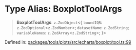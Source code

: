 # Type Alias: BoxplotToolArgs

> **BoxplotToolArgs**: `z.ZodObject`\<\{ `boundIQR`: `z.ZodOptional`\<`z.ZodNumber`\>; `datasetName`: `z.ZodString`; `variableNames`: `z.ZodArray`\<`z.ZodString`\>; \}\>

Defined in: [packages/tools/plots/src/echarts/boxplot/tool.ts:99](https://github.com/GeoDaCenter/openassistant/blob/28e38a23cf528ccfe10391135d12fba8d3e385da/packages/tools/plots/src/echarts/boxplot/tool.ts#L99)
